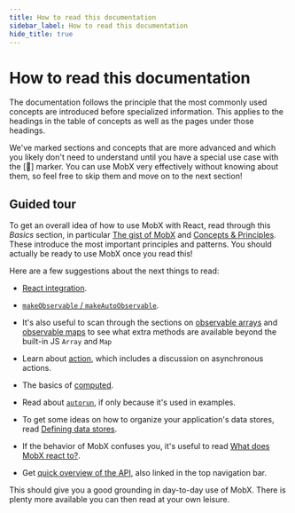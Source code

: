```yaml
---
title: How to read this documentation
sidebar_label: How to read this documentation
hide_title: true
---
```


<script async type="text/javascript" src="//cdn.carbonads.com/carbon.js?serve=CEBD4KQ7&placement=mobxjsorg" id="_carbonads_js"></script>

# How to read this documentation

The documentation follows the principle that the most commonly used concepts are
introduced before specialized information. This applies to the headings in the table
of concepts as well as the pages under those headings.

We've marked sections and concepts that are more advanced and which you likely don't need to understand until you have a special use case with the [🚀] marker. You can use MobX very effectively without knowing about them, so feel free to skip them and move on to the next section!

## Guided tour

To get an overall idea of how to use MobX with React, read through this _Basics_ section, in particular [The gist of MobX](overview.md) and [Concepts & Principles](concepts.md). These introduce the most important principles and patterns. You should actually be ready to use MobX once you read this!

Here are a few suggestions about the next things to read:

-   [React integration](../react/react-integration.md).

-   [`makeObservable` / `makeAutoObservable`](../refguide/observable.md).

-   It's also useful to scan through the sections on [observable arrays](../refguide/api.md#observablearray) and [observable maps](../refguide/api.md#observablemap) to see what extra methods are available beyond the built-in JS `Array` and `Map`

-   Learn about [action](../refguide/action.md), which includes a discussion on asynchronous actions.

-   The basics of [computed](../refguide/computed.md).

-   Read about [`autorun`](../refguide/autorun.md), if only because it's used in examples.

-   To get some ideas on how to organize your application's data stores, read [Defining data stores](../best/store.md).

-   If the behavior of MobX confuses you, it's useful to read [What does MobX react to?](../best/what-does-mobx-react-to.md).

-   Get [quick overview of the API](../refguide/api.md), also linked in the top navigation bar.

This should give you a good grounding in day-to-day use of MobX. There is plenty more available you can then read at your own leisure.
